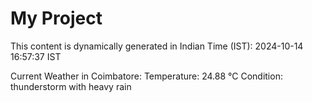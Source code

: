 # My Project

This content is dynamically generated in Indian Time (IST): 2024-10-14 16:57:37 IST


Current Weather in Coimbatore:
Temperature: 24.88 °C
Condition: thunderstorm with heavy rain
